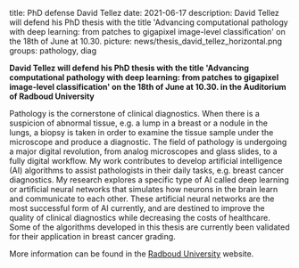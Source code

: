 title: PhD defense David Tellez
date: 2021-06-17
description: David Tellez will defend his PhD thesis with the title 'Advancing computational pathology with deep learning: from patches to gigapixel image-level classification' on the 18th of June at 10.30.
picture: news/thesis_david_tellez_horizontal.png
groups: pathology, diag

**David Tellez will defend his PhD thesis with the title 'Advancing computational pathology with deep learning: from patches to gigapixel image-level classification' on the 18th of June at 10.30. in the Auditorium of Radboud University**

Pathology is the cornerstone of clinical diagnostics. When there is a suspicion of abnormal tissue, e.g. a lump in a breast or a nodule in the lungs, a biopsy is taken in order to examine the tissue sample under the microscope and produce a diagnostic.
The field of pathology is undergoing a major digital revolution, from analog microscopes and glass slides, to a fully digital workflow. My work contributes to develop artificial intelligence (AI) algorithms to assist pathologists in their daily tasks, e.g. breast cancer diagnostics.
My research explores a specific type of AI called deep learning or artificial neural networks that simulates how neurons in the brain learn and communicate to each other. These artificial neural networks are the most successful form of AI currently, and are destined to improve the quality of clinical diagnostics while decreasing the costs of healthcare. Some of the algorithms developed in this thesis are currently been validated for their application in breast cancer grading.

More information can be found in the [Radboud University](https://www.ru.nl/nieuws-agenda/agenda/promoties/@1296001/betere-klinische-diagnostiek-pathologie-behulp/) website.
